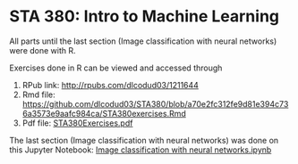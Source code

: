 # STA 380: Intro to Machine Learning

All parts until the last section (Image classification with neural networks) were done with R. 

Exercises done in R can be viewed and accessed through 
1. RPub link: http://rpubs.com/dlcodud03/1211644
2. Rmd file: https://github.com/dlcodud03/STA380/blob/a70e2fc312fe9d81e394c736a3573e9aafc984ca/STA380exercises.Rmd
3. Pdf file: [STA380Exercises.pdf](https://github.com/dlcodud03/STA380/blob/a70e2fc312fe9d81e394c736a3573e9aafc984ca/STA380Exercises.pdf)

The last section (Image classification with neural networks) was done on this Jupyter Notebook: [Image classification with neural networks.ipynb ](https://github.com/dlcodud03/STA380/blob/cd49e8233b7e5623ba09d39de5075e73bbf1d8c7/README.md)
